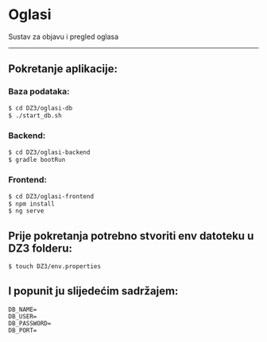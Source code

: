 # Oglasi
 
Sustav za objavu i pregled oglasa

---

## Pokretanje aplikacije:

### Baza podataka:
```bash
$ cd DZ3/oglasi-db
$ ./start_db.sh
```

### Backend:
```bash
$ cd DZ3/oglasi-backend
$ gradle bootRun
```

### Frontend:
```bash
$ cd DZ3/oglasi-frontend
$ npm install
$ ng serve
```

## Prije pokretanja potrebno stvoriti env datoteku u DZ3 folderu:
```bash
$ touch DZ3/env.properties
```

## I popunit ju slijedećim sadržajem:
```
DB_NAME=
DB_USER=
DB_PASSWORD=
DB_PORT=
```